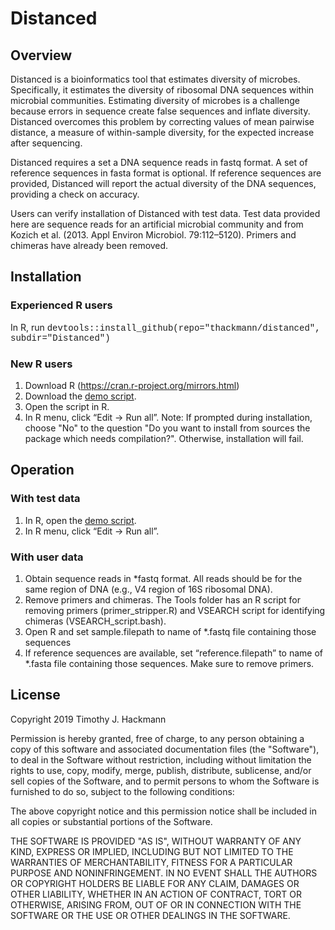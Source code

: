 # Distanced

## Overview
Distanced is a bioinformatics tool that estimates diversity of microbes.  Specifically, it estimates the diversity of ribosomal DNA sequences within microbial communities. Estimating diversity of microbes is a challenge because errors in sequence create false sequences and inflate diversity. Distanced overcomes this problem by correcting values of mean pairwise distance, a measure of within-sample diversity, for the expected increase after sequencing.

Distanced requires a set a DNA sequence reads in fastq format.  A set of reference sequences in fasta format is optional. If reference sequences are provided, Distanced will report the actual diversity of the DNA sequences, providing a check on accuracy.

Users can verify installation of Distanced with test data.  Test data provided here are sequence reads for an artificial microbial community and from Kozich et al. (2013. Appl Environ Microbiol. 79:112–5120).  Primers and chimeras have already been removed.  

## Installation 
### Experienced R users
In R, run 
<font face="Courier New">devtools::install_github(repo="thackmann/distanced", subdir="Distanced")</font> 

### New R users
1)  Download R (https://cran.r-project.org/mirrors.html)
2)  Download the <a href="https://github.com/thackmann/Distanced/blob/master/Distanced/demo/demo.R">demo script</a>.
3)  Open the script in R.
4)  In R menu, click “Edit -> Run all”.  Note:  If prompted during installation, choose "No" to the question "Do you want to install from sources the package which needs compilation?".  Otherwise, installation will fail.   

## Operation 
### With test data
1)  In R, open the <a href="https://github.com/thackmann/Distanced/blob/master/Distanced/demo/demo.R">demo script</a>.
2)  In R menu, click “Edit -> Run all”.

### With user data
1)  Obtain sequence reads in \*fastq format.  All reads should be for the same region of DNA (e.g., V4 region of 16S ribosomal DNA).  
2)  Remove primers and chimeras.  The Tools folder has an R script for removing primers (primer_stripper.R) and VSEARCH script for identifying chimeras (VSEARCH_script.bash).
3)  Open R and set sample.filepath to name of \*.fastq file containing those sequences
4)  If reference sequences are available, set “reference.filepath” to name of \*.fasta file containing those sequences.  Make sure to remove primers.

## License
Copyright 2019 Timothy J. Hackmann

Permission is hereby granted, free of charge, to any person obtaining a copy of this software and associated documentation files (the "Software"), to deal in the Software without restriction, including without limitation the rights to use, copy, modify, merge, publish, distribute, sublicense, and/or sell copies of the Software, and to permit persons to whom the Software is furnished to do so, subject to the following conditions:

The above copyright notice and this permission notice shall be included in all copies or substantial portions of the Software.

THE SOFTWARE IS PROVIDED "AS IS", WITHOUT WARRANTY OF ANY KIND, EXPRESS OR IMPLIED, INCLUDING BUT NOT LIMITED TO THE WARRANTIES OF MERCHANTABILITY, FITNESS FOR A PARTICULAR PURPOSE AND NONINFRINGEMENT. IN NO EVENT SHALL THE AUTHORS OR COPYRIGHT HOLDERS BE LIABLE FOR ANY CLAIM, DAMAGES OR OTHER LIABILITY, WHETHER IN AN ACTION OF CONTRACT, TORT OR OTHERWISE, ARISING FROM, OUT OF OR IN CONNECTION WITH THE SOFTWARE OR THE USE OR OTHER DEALINGS IN THE SOFTWARE.

